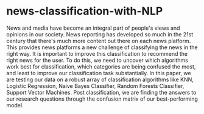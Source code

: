 # news-classification-with-NLP
News and media have become an integral part of people's views and opinions in our society. News reporting has developed so much in the 21st century that there's much more content out there on each news platform. This provides news platforms a new challenge of classifying the news in the right way. It is important to improve this classification to recommend the right news for the user. To do this, we need to uncover which algorithms work best for classification, which categories are being confused the most, and least to improve our classification task substantially. In this paper, we are testing our data on a robust array of classification algorithms like KNN, Logistic Regression, Naive Bayes Classifier, Random Forests Classifier, Support Vector Machines. Post classification, we are finding the answers to our research questions through the confusion matrix of our best-performing model.
